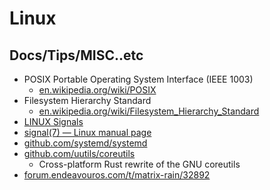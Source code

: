 # Linux

## Docs/Tips/MISC..etc

* POSIX Portable Operating System Interface (IEEE 1003)
    * [en.wikipedia.org/wiki/POSIX](https://en.wikipedia.org/wiki/POSIX)
* Filesystem Hierarchy Standard
    * [en.wikipedia.org/wiki/Filesystem_Hierarchy_Standard](https://en.wikipedia.org/wiki/Filesystem_Hierarchy_Standard)
* [LINUX Signals](https://faculty.cs.niu.edu/~hutchins/csci480/signals.htm)
* [signal(7) — Linux manual page](https://man7.org/linux/man-pages/man7/signal.7.html)
* [github.com/systemd/systemd](https://github.com/systemd/systemd)
* [github.com/uutils/coreutils](https://github.com/uutils/coreutils)
    * Cross-platform Rust rewrite of the GNU coreutils
* [forum.endeavouros.com/t/matrix-rain/32892](https://forum.endeavouros.com/t/matrix-rain/32892)